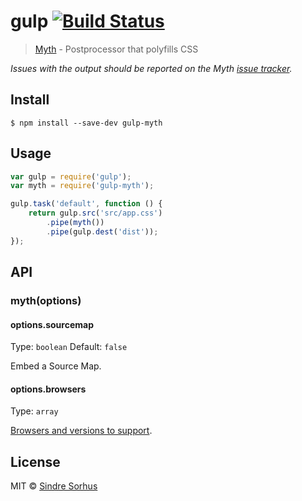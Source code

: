 # gulp [![Build Status](https://travis-ci.org/sindresorhus/gulp-myth.svg?branch=master)](https://travis-ci.org/sindresorhus/gulp-myth)

> [Myth](https://github.com/segmentio/myth) - Postprocessor that polyfills CSS

*Issues with the output should be reported on the Myth [issue tracker](https://github.com/segmentio/myth).*


## Install

```
$ npm install --save-dev gulp-myth
```


## Usage

```js
var gulp = require('gulp');
var myth = require('gulp-myth');

gulp.task('default', function () {
	return gulp.src('src/app.css')
		.pipe(myth())
		.pipe(gulp.dest('dist'));
});
```


## API

### myth(options)

#### options.sourcemap

Type: `boolean`
Default: `false`

Embed a Source Map.

#### options.browsers

Type: `array`

[Browsers and versions to support](https://github.com/ai/autoprefixer#browsers).


## License

MIT © [Sindre Sorhus](http://sindresorhus.com)
